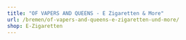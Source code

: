 ```yaml
---
title: "OF VAPERS AND QUEENS - E Zigaretten & More"
url: /bremen/of-vapers-and-queens-e-zigaretten-und-more/
shop: E-Zigaretten
---
```

